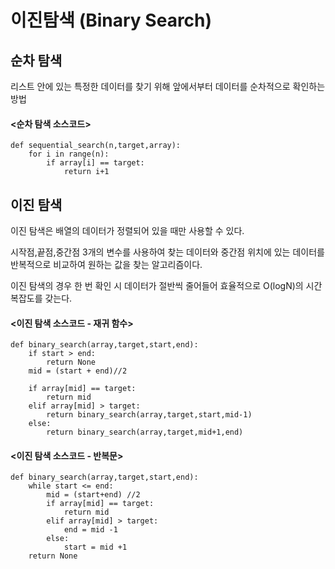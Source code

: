 # 이진탐색 (Binary Search)


## 순차 탐색
리스트 안에 있는 특정한 데이터를 찾기 위해 앞에서부터 데이터를 순차적으로 확인하는 방법

#### <순차 탐색 소스코드>

    def sequential_search(n,target,array):
        for i in range(n):
            if array[i] == target:
                return i+1

## 이진 탐색
이진 탐색은 배열의 데이터가 정렬되어 있을 때만 사용할 수 있다.


시작점,끝점,중간점 3개의 변수를 사용하여 찾는 데이터와 중간점 위치에 있는 데이터를 반복적으로 비교하여 원하는 값을 찾는 알고리즘이다.


이진 탐색의 경우 한 번 확인 시 데이터가 절반씩 줄어들어 효율적으로 O(logN)의 시간복잡도를 갖는다.

#### <이진 탐색 소스코드 - 재귀 함수>

    def binary_search(array,target,start,end):
        if start > end:
            return None
        mid = (start + end)//2

        if array[mid] == target:
            return mid
        elif array[mid] > target:
            return binary_search(array,target,start,mid-1)
        else:
            return binary_search(array,target,mid+1,end)

#### <이진 탐색 소스코드 - 반복문>

    def binary_search(array,target,start,end):
        while start <= end:
            mid = (start+end) //2
            if array[mid] == target:
                return mid
            elif array[mid] > target:
                end = mid -1
            else:
                start = mid +1
        return None 
